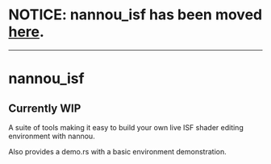 # NOTICE: nannou_isf has been moved [here](https://github.com/nannou-org/nannou/tree/master/nannou_isf).

---

# nannou_isf

## Currently WIP

A suite of tools making it easy to build your own live ISF shader editing
environment with nannou.

Also provides a demo.rs with a basic environment demonstration.

